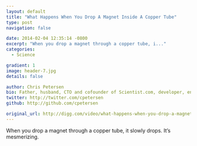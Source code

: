 ```yaml
---
layout: default
title: "What Happens When You Drop A Magnet Inside A Copper Tube"
type: post
navigation: false

date: 2014-02-04 12:35:14 -0800
excerpt: "When you drop a magnet through a copper tube, i..."
categories:
  - Science

gradient: 1
image: header-7.jpg
details: false

author: Chris Petersen
bio: Father, husband, CTO and cofounder of Scientist.com, developer, entrepreneur and technologist.
twitter: http://twitter.com/cpetersen
github: http://github.com/cpetersen

original_url: http://digg.com/video/what-happens-when-you-drop-a-magnet-inside-a-copper-tube
---
```



When you drop a magnet through a copper tube, it slowly drops. It’s mesmerizing. 

 
